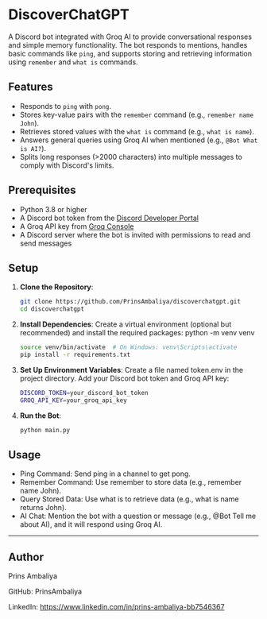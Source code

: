 # DiscoverChatGPT

A Discord bot integrated with Groq AI to provide conversational responses and simple memory functionality. The bot responds to mentions, handles basic commands like `ping`, and supports storing and retrieving information using `remember` and `what is` commands.

## Features
- Responds to `ping` with `pong`.
- Stores key-value pairs with the `remember` command (e.g., `remember name John`).
- Retrieves stored values with the `what is` command (e.g., `what is name`).
- Answers general queries using Groq AI when mentioned (e.g., `@Bot What is AI?`).
- Splits long responses (>2000 characters) into multiple messages to comply with Discord's limits.

## Prerequisites
- Python 3.8 or higher
- A Discord bot token from the [Discord Developer Portal](https://discord.com/developers/applications)
- A Groq API key from [Groq Console](https://console.groq.com/keys)
- A Discord server where the bot is invited with permissions to read and send messages

## Setup
1. **Clone the Repository**:
   ```bash
   git clone https://github.com/PrinsAmbaliya/discoverchatgpt.git
   cd discoverchatgpt
2. **Install Dependencies**:
   Create a virtual environment (optional but recommended) and install the required packages:
   python -m venv venv
   ```bash
   source venv/bin/activate  # On Windows: venv\Scripts\activate
   pip install -r requirements.txt
3. **Set Up Environment Variables**:
   Create a file named token.env in the project directory.
   Add your Discord bot token and Groq API key:
   ```bash
   DISCORD_TOKEN=your_discord_bot_token
   GROQ_API_KEY=your_groq_api_key
4. **Run the Bot**:
   ```bash
   python main.py

## Usage
- Ping Command: Send ping in a channel to get pong.
- Remember Command: Use remember <key> <value> to store data (e.g., remember name John).
- Query Stored Data: Use what is <key> to retrieve data (e.g., what is name returns John).
- AI Chat: Mention the bot with a question or message (e.g., @Bot Tell me about AI), and it will respond using Groq AI.

---

## Author
Prins Ambaliya

GitHub: PrinsAmbaliya

LinkedIn: https://www.linkedin.com/in/prins-ambaliya-bb7546367

